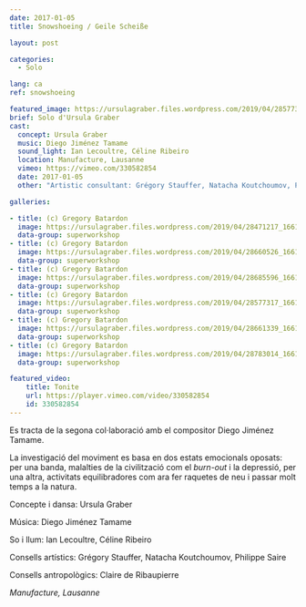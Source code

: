 ```yaml
---
date: 2017-01-05
title: Snowshoeing / Geile Scheiße

layout: post

categories:
  - Solo

lang: ca
ref: snowshoeing

featured_image: https://ursulagraber.files.wordpress.com/2019/04/28577317_1661689210563567_5089443036379742208_o1.jpg?w=500&fit=crop
brief: Solo d'Ursula Graber
cast:
  concept: Ursula Graber
  music: Diego Jiménez Tamame
  sound_light: Ian Lecoultre, Céline Ribeiro
  location: Manufacture, Lausanne
  vimeo: https://vimeo.com/330582854
  date: 2017-01-05
  other: "Artistic consultant: Grégory Stauffer, Natacha Koutchoumov, Philippe Saire. Anthropological consultant: Claire de Ribaupierre"

galleries:

- title: (c) Gregory Batardon
  image: https://ursulagraber.files.wordpress.com/2019/04/28471217_1661689367230218_2812298809659359232_o.jpg
  data-group: superworkshop
- title: (c) Gregory Batardon
  image: https://ursulagraber.files.wordpress.com/2019/04/28660526_1661689423896879_3458369617347477504_o.jpg
  data-group: superworkshop
- title: (c) Gregory Batardon
  image: https://ursulagraber.files.wordpress.com/2019/04/28685596_1661689500563538_862267774762745856_o.jpg
  data-group: superworkshop
- title: (c) Gregory Batardon
  image: https://ursulagraber.files.wordpress.com/2019/04/28577317_1661689210563567_5089443036379742208_o1.jpg
  data-group: superworkshop
- title: (c) Gregory Batardon
  image: https://ursulagraber.files.wordpress.com/2019/04/28661339_1661689450563543_9074812163217948672_o.jpg
  data-group: superworkshop
- title: (c) Gregory Batardon
  image: https://ursulagraber.files.wordpress.com/2019/04/28783014_1661689113896910_6717666907819868160_o.jpg
  data-group: superworkshop

featured_video:
    title: Tonite
    url: https://player.vimeo.com/video/330582854
    id: 330582854
---
```


<!-- explore this: https://vimeo.com/api/oembed.json?url=http%3A//vimeo.com/330582854 -->

Es tracta de la segona col·laboració amb el compositor Diego Jiménez Tamame.   

La investigació del moviment es basa en dos estats emocionals oposats: per una banda, malalties de la civilització com el <i>burn-out</i> i la depressió, per una altra, activitats equilibradores com ara fer raquetes de neu i passar molt temps a la natura.

<!--plop-->

Concepte i dansa: Ursula Graber

Música: Diego Jiménez Tamame

So i llum: Ian Lecoultre, Céline Ribeiro

Consells artístics: Grégory Stauffer, Natacha Koutchoumov, Philippe Saire

Consells antropològics: Claire de Ribaupierre

<i>Manufacture, Lausanne</i>

<!--[![Snowshoeing / Geile Scheiße](https://i.vimeocdn.com/video/775684724_640.jpg)](https://player.vimeo.com/video/330582854)-->
